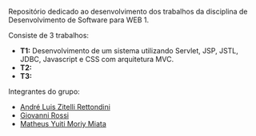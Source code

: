 Repositório dedicado ao desenvolvimento dos trabalhos da disciplina de Desenvolvimento de Software para WEB 1.

Consiste de 3 trabalhos:
- **T1:** Desenvolvimento de um sistema utilizando Servlet, JSP, JSTL, JDBC, Javascript e CSS com arquitetura MVC.
- **T2:**
- **T3:**

Integrantes do grupo:
- [André Luis Zitelli Rettondini](https://github.com/alrettondini)
- [Giovanni Rossi](https://github.com/Giovanni-Rossi)
- [Matheus Yuiti Moriy Miata](https://github.com/matheusymm)